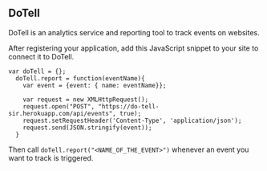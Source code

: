 ## DoTell

DoTell is an analytics service and reporting tool to track events on websites.


After registering your application, add this JavaScript snippet to your site to connect it to DoTell.

```
var doTell = {};
  doTell.report = function(eventName){
    var event = {event: { name: eventName}};

    var request = new XMLHttpRequest();
    request.open("POST", "https://do-tell-sir.herokuapp.com/api/events", true);
    request.setRequestHeader('Content-Type', 'application/json');
    request.send(JSON.stringify(event));
  }
```

Then call `doTell.report("<NAME_OF_THE_EVENT>")` whenever an event you want to track is triggered.
